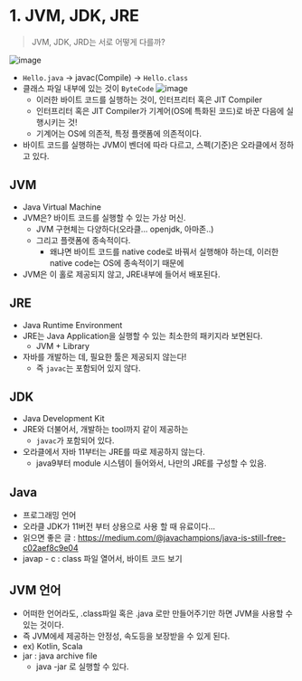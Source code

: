 # 1. JVM, JDK, JRE
> JVM, JDK, JRD는 서로 어떻게 다를까?

![image](https://user-images.githubusercontent.com/22140570/94157610-6630c380-febc-11ea-8174-09f6d0cbe962.png)
- `Hello.java` -> javac(Compile) -> `Hello.class` 
- 클래스 파일 내부에 있는 것이 `ByteCode`
  ![image](https://user-images.githubusercontent.com/22140570/94157844-a3955100-febc-11ea-964f-5fc3f594c60f.png)
  - 이러한 바이트 코드를 실행하는 것이,  인터프리터 혹은 JIT Compiler 
  - 인터프리터 혹은 JIT Compiler가 기계어(OS에 특화된 코드)로 바꾼 다음에 실행시키는 것!
  - 기계어는 OS에 의존적, 특정 플랫폼에 의존적이다.
- 바이트 코드를 실행하는 JVM이 벤더에 따라 다르고, 스펙(기준)은 오라클에서 정하고 있다.

## JVM
- Java Virtual Machine
- JVM은? 바이트 코드를 실행할 수 있는 가상 머신.
  - JVM 구현체는 다양하다(오라클... openjdk, 아마존..)
  - 그리고 플랫폼에 종속적이다.
    - 왜냐면 바이트 코드를 native code로 바꿔서 실행해야 하는데, 이러한 native code는 OS에 종속적이기 때문에
- JVM은 이 홀로 제공되지 않고, JRE내부에 들어서 배포된다.

## JRE
- Java Runtime Environment
- JRE는 Java Application을 실행할 수 있는 최소한의 패키지라 보면된다.
  - JVM + Library
- 자바를 개발하는 데, 필요한 툴은 제공되지 않는다!
  - 즉 `javac`는 포함되어 있지 않다.
  
## JDK
- Java Development Kit
- JRE와 더불어서, 개발하는 tool까지 같이 제공하는
  - `javac`가 포함되어 있다.
- 오라클에서 자바 11부터는 JRE를 따로 제공하지 않는다.
  - java9부터 module 시스템이 들어와서, 나만의 JRE를 구성할 수 있음.
  
## Java
- 프로그래밍 언어
- 오라클 JDK가 11버전 부터 상용으로 사용 할 때 유료이다...
- 읽으면 좋은 글 : https://medium.com/@javachampions/java-is-still-free-c02aef8c9e04
- javap - c : class 파일 열어서, 바이트 코드 보기

## JVM 언어
- 어떠한 언어라도, .class파일 혹은 .java 로만 만들어주기만 하면 JVM을 사용할 수 있는 것이다.
- 즉 JVM에세 제공하는 안정성, 속도등을 보장받을 수 있게 된다.
- ex) Kotlin, Scala
- jar : java archive file
  - java -jar 로 실행할 수 있다.
